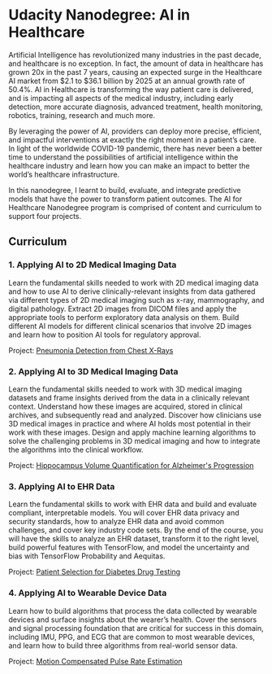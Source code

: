 # Udacity Nanodegree: AI in Healthcare

Artificial Intelligence has revolutionized many industries in the past decade, and healthcare is no exception. In fact, the amount of data in healthcare has grown 20x in the past 7 years, causing an expected surge in the Healthcare AI market from $2.1 to $36.1 billion by 2025 at an annual growth rate of 50.4%. AI in Healthcare is transforming the way patient care is delivered, and is impacting all aspects of the medical industry, including early detection, more accurate diagnosis, advanced treatment, health monitoring, robotics, training, research and much more.

By leveraging the power of AI, providers can deploy more precise, efficient, and impactful interventions at exactly the right moment in a patient’s care. In light of the worldwide COVID-19 pandemic, there has never been a better time to understand the possibilities of artificial intelligence within the healthcare industry and learn how you can make an impact to better the world’s healthcare infrastructure.

In this nanodegree, I learnt to build, evaluate, and integrate predictive models that have the power to transform patient outcomes. The AI for Healthcare Nanodegree program is comprised of content and curriculum to support four projects.

## Curriculum

### 1. Applying AI to 2D Medical Imaging Data
Learn the fundamental skills needed to work with 2D medical imaging data and how to use AI to derive clinically-relevant insights from data gathered via different types of 2D medical imaging such as x-ray, mammography, and digital pathology. Extract 2D images from DICOM files and apply the appropriate tools to perform exploratory data analysis on them. Build different AI models for different clinical scenarios that involve 2D images and learn how to position AI tools for regulatory approval.

Project: [Pneumonia Detection from Chest X-Rays](https://github.com/caloudz/nanodegrees/tree/master/ai-in-healthcare/1-pneumonia-detection-in-chest-xrays)

### 2. Applying AI to 3D Medical Imaging Data
Learn the fundamental skills needed to work with 3D medical imaging datasets and frame insights derived from the data in a clinically relevant context. Understand how these images are acquired, stored in clinical archives, and subsequently read and analyzed. Discover how clinicians use 3D medical images in practice and where AI holds most potential in their work with these images. Design and apply machine learning algorithms to solve the challenging problems in 3D medical imaging and how to integrate the algorithms into the clinical workflow.

Project: [Hippocampus Volume Quantification for Alzheimer's Progression](https://github.com/caloudz/nanodegrees/tree/master/ai-in-healthcare/2-hippocampal-volume-quantification-in-alzheimer-progression)

### 3. Applying AI to EHR Data
Learn the fundamental skills to work with EHR data and build and evaluate compliant, interpretable models. You will cover EHR data privacy and security standards, how to analyze EHR data and avoid common challenges, and cover key industry code sets. By the end of the course, you will have the skills to analyze an EHR dataset, transform it to the right level, build powerful features with TensorFlow, and model the uncertainty and bias with TensorFlow Probability and Aequitas.

Project: [Patient Selection for Diabetes Drug Testing](https://github.com/caloudz/nanodegrees/tree/master/ai-in-healthcare/3-patient-selection-for-diabetes-drug-testing)

### 4. Applying AI to Wearable Device Data
Learn how to build algorithms that process the data collected by wearable devices and surface insights about the wearer’s health. Cover the sensors and signal processing foundation that are critical for success in this domain, including IMU, PPG, and ECG that are common to most wearable devices, and learn how to build three algorithms from real-world sensor data.

Project: [Motion Compensated Pulse Rate Estimation](https://github.com/caloudz/nanodegrees/tree/master/ai-in-healthcare/4-motion-compensated-pulse-rate-estimation)
